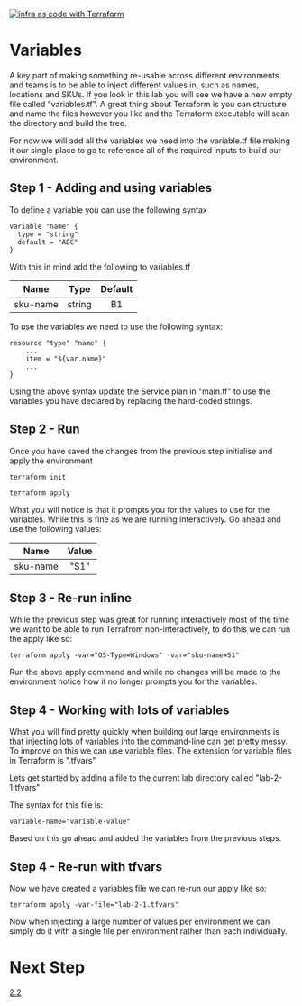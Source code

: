 [![infra as code with Terraform](/docs/images/banner.png)](/README.md)

# Variables

A key part of making something re-usable across different environments and teams is to be able to inject different values in, such as names, locations and SKUs. If you look in this lab you will see we have a new empty file called "variables.tf". A great thing about Terraform is you can structure and name the files however you like and the Terraform executable will scan the directory and build the tree. 

For now we will add all the variables we need into the variable.tf file making it our single place to go to reference all of the required inputs to build our environment.

## Step 1 - Adding and using variables

To define a variable you can use the following syntax

```
variable "name" {
  type = "string"
  default = "ABC"
}
```

With this in mind add the following to variables.tf

| Name      | Type   | Default |
|:---------:|:------:|:-------:|
| sku-name  | string | B1      |

To use the variables we need to use the following syntax:

```
resource "type" "name" {
    ...
    item = "${var.name}"
    ...
}
```

Using the above syntax update the Service plan in "main.tf" to use the variables you have declared by replacing the hard-coded strings.

## Step 2 - Run 

Once you have saved the changes from the previous step initialise and apply the environment

```
terraform init
```

```
terraform apply
```

What you will notice is that it prompts you for the values to use for the variables. While this is fine as we are running interactively. Go ahead and use the following values:

| Name      | Value      |
|:---------:|:----------:|
| sku-name  | "S1"       |

## Step 3 - Re-run inline

While the previous step was great for running interactively most of the time we want to be able to run Terrafrom non-interactively, to do this we can run the apply like so:

```
terraform apply -var="OS-Type=Windows" -var="sku-name=S1"
```

Run the above apply command and while no changes will be made to the environment notice how it no longer prompts you for the variables.

## Step 4 - Working with lots of variables

What you will find pretty quickly when building out large environments is that injecting lots of variables into the command-line can get pretty messy. To improve on this we can use variable files. The extension for variable files in Terraform is ".tfvars"

Lets get started by adding a file to the current lab directory called "lab-2-1.tfvars"

The syntax for this file is: 

```
variable-name="variable-value"
```

Based on this go ahead and added the variables from the previous steps.

## Step 4 - Re-run with tfvars

Now we have created a variables file we can re-run our apply like so:

```
terraform apply -var-file="lab-2-1.tfvars"
```

Now when injecting a large number of values per environment we can simply do it with a single file per environment rather than each individually.

# Next Step
[2.2](2.2-README.md)
